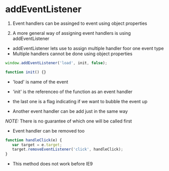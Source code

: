 # addEventListener

1. Event handlers can be assinged to event using object properties

2. A more general way of assigning event handlers is using addEventListener

- addEventListener lets use to assign multiple handler foor one event type
- Multiple handlers cannot be done using object properties


```javascript
window.addEventListener('load', init, false);

function init() {}
```

- 'load' is name of the event
- 'init' is the referenceo of the function as an event handler
- the last one is a flag indicating if we want to bubble the event up

- Another event handler can be add just in the same way

*NOTE:* There is no guarantee of which one will be called first

- Event handler can be removed too

```javascript
function handleClick(e) {
   var target = e.target;
   target.removeEventListener('click', handleClick);
}
```

- This method does not work before IE9
